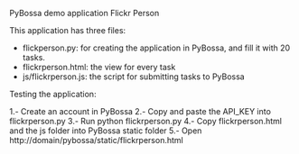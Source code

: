 PyBossa demo application Flickr Person

This application has three files:

*  flickperson.py: for creating the application in PyBossa, and fill it with 20 tasks.
*  flickrperson.html: the view for every task
*  js/flickrperson.js: the script for submitting tasks to PyBossa

Testing the application:

1.- Create an account in PyBossa
2.- Copy and paste the API_KEY into flickrperson.py
3.- Run python flickrperson.py
4.- Copy flickrperson.html and the js folder into PyBossa static folder
5.- Open http://domain/pybossa/static/flickrperson.html
